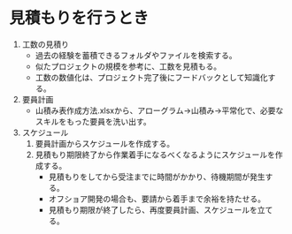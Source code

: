 # 見積もりを行うとき

1. 工数の見積り
    - 過去の経験を蓄積できるフォルダやファイルを検索する。
    - 似たプロジェクトの規模を参考に、工数を見積もる。
    - 工数の数値化は、プロジェクト完了後にフードバックとして知識化する。
1. 要員計画
    - 山積み表作成方法.xlsxから、アローグラム→山積み→平常化で、必要なスキルをもった要員を洗い出す。  
1. スケジュール
    1. 要員計画からスケジュールを作成する。
    1. 見積もり期限終了から作業着手になるべくなるようにスケジュールを作成する。  
        - 見積もりをしてから受注までに時間がかかり、待機期間が発生する。
        - オフショア開発の場合も、要請から着手まで余裕を持たせる。
        - 見積もり期限が終了したら、再度要員計画、スケジュールを立てる。
 
   
